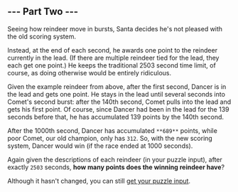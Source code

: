 ## --- Part Two ---

Seeing how reindeer move in bursts, Santa decides he's not pleased with the old
scoring system.

Instead, at the end of each second, he awards one point to the reindeer
currently in the lead. (If there are multiple reindeer tied for the lead, they
each get one point.) He keeps the traditional 2503 second time limit, of
course, as doing otherwise would be entirely ridiculous.

Given the example reindeer from above, after the first second, Dancer is in the
lead and gets one point. He stays in the lead until several seconds into
Comet's second burst: after the 140th second, Comet pulls into the lead and
gets his first point. Of course, since Dancer had been in the lead for the 139
seconds before that, he has accumulated 139 points by the 140th second.

After the 1000th second, Dancer has accumulated `**689**` points, while poor
Comet, our old champion, only has `312`. So, with the new scoring system,
Dancer would win (if the race ended at 1000 seconds).

Again given the descriptions of each reindeer (in your puzzle input), after
exactly `2503` seconds, **how many points does the winning reindeer have**?

Although it hasn't changed, you can still
[get your puzzle input](../part1/input.txt).
